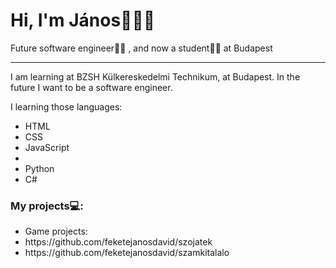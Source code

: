 <div>
	<h1>Hi, I'm János🙋🏻‍♂️</h1>
	<p>Future software engineer👨‍💻 , and now a student👨‍🎓 at Budapest</p>
</div>
<hr>
<div>
	<p>I am learning at BZSH Külkereskedelmi Technikum, at Budapest. In the future I want to be a software engineer.</p>
	<p>I learning those languages:</p>
	<ul>
		<li>HTML</li>
		<li>CSS</li>
		<li>JavaScript<li>
		<li>Python</li>
		<li>C#</li>
	</ul>
</div>

<h3>My projects💻:</h3>
<ul>
	<li>Game projects:</li>
	<li>https://github.com/feketejanosdavid/szojatek</li>
	<li>https://github.com/feketejanosdavid/szamkitalalo</li>
</ul>
